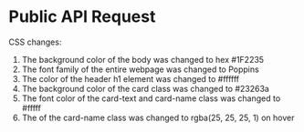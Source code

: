 # Public API Request
 
CSS changes:
1. The background color of the body was changed to hex #1F2235
2. The font family of the entire webpage was changed to Poppins
3. The color of the header h1 element was changed to #ffffff
4. The background color of the card class was changed to #23263a
5. The font color of the card-text and card-name class was changed to #fffff
6. The of the card-name class was changed to rgba(25, 25, 25, 1) on hover
